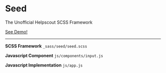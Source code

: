 # Seed
The Unofficial Helpscout SCSS Framework

[See Demo!](http://itsjonq.github.io/helpscout-seed/)

-----

**SCSS Framework**
``_sass/seed/seed.scss``

**Javascript Component**
``js/components/input.js``

**Javascript Implementation**
``js/app.js``
